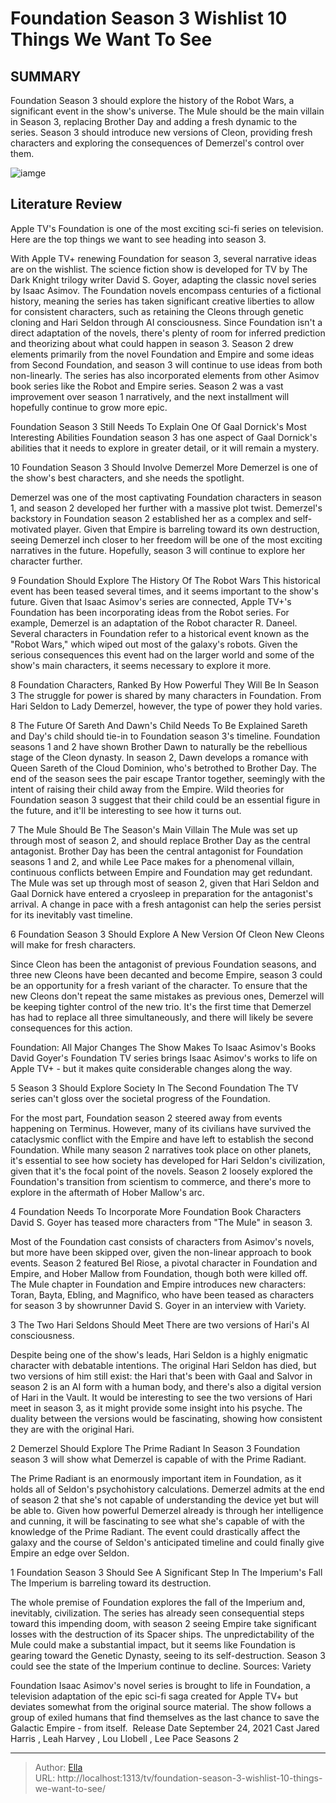 # Foundation Season 3 Wishlist 10 Things We Want To See


## SUMMARY 


 Foundation Season 3 should explore the history of the Robot Wars, a significant event in the show&#39;s universe. 
 The Mule should be the main villain in Season 3, replacing Brother Day and adding a fresh dynamic to the series. 
 Season 3 should introduce new versions of Cleon, providing fresh characters and exploring the consequences of Demerzel&#39;s control over them. 

![iamge](https://static1.srcdn.com/wordpress/wp-content/uploads/2024/01/foundation-season-3-wishlist.jpg)

## Literature Review
Apple TV&#39;s Foundation is one of the most exciting sci-fi series on television. Here are the top things we want to see heading into season 3.




With Apple TV&#43; renewing Foundation for season 3, several narrative ideas are on the wishlist. The science fiction show is developed for TV by The Dark Knight trilogy writer David S. Goyer, adapting the classic novel series by Isaac Asimov. The Foundation novels encompass centuries of a fictional history, meaning the series has taken significant creative liberties to allow for consistent characters, such as retaining the Cleons through genetic cloning and Hari Seldon through AI consciousness.
Since Foundation isn&#39;t a direct adaptation of the novels, there&#39;s plenty of room for inferred prediction and theorizing about what could happen in season 3. Season 2 drew elements primarily from the novel Foundation and Empire and some ideas from Second Foundation, and season 3 will continue to use ideas from both non-linearly. The series has also incorporated elements from other Asimov book series like the Robot and Empire series. Season 2 was a vast improvement over season 1 narratively, and the next installment will hopefully continue to grow more epic.
            
 
 Foundation Season 3 Still Needs To Explain One Of Gaal Dornick&#39;s Most Interesting Abilities 
Foundation season 3 has one aspect of Gaal Dornick&#39;s abilities that it needs to explore in greater detail, or it will remain a mystery.













 








 10  Foundation Season 3 Should Involve Demerzel More 
Demerzel is one of the show&#39;s best characters, and she needs the spotlight.
        

Demerzel was one of the most captivating Foundation characters in season 1, and season 2 developed her further with a massive plot twist. Demerzel&#39;s backstory in Foundation season 2 established her as a complex and self-motivated player. Given that Empire is barreling toward its own destruction, seeing Demerzel inch closer to her freedom will be one of the most exciting narratives in the future. Hopefully, season 3 will continue to explore her character further.





 9  Foundation Should Explore The History Of The Robot Wars 
This historical event has been teased several times, and it seems important to the show&#39;s future. Given that Isaac Asimov&#39;s series are connected, Apple TV&#43;&#39;s Foundation has been incorporating ideas from the Robot series. For example, Demerzel is an adaptation of the Robot character R. Daneel. Several characters in Foundation refer to a historical event known as the &#34;Robot Wars,&#34; which wiped out most of the galaxy&#39;s robots. Given the serious consequences this event had on the larger world and some of the show&#39;s main characters, it seems necessary to explore it more.
            
 
 8 Foundation Characters, Ranked By How Powerful They Will Be In Season 3 
The struggle for power is shared by many characters in Foundation. From Hari Seldon to Lady Demerzel, however, the type of power they hold varies.









 8  The Future Of Sareth And Dawn&#39;s Child Needs To Be Explained 
Sareth and Day&#39;s child should tie-in to Foundation season 3&#39;s timeline. Foundation seasons 1 and 2 have shown Brother Dawn to naturally be the rebellious stage of the Cleon dynasty. In season 2, Dawn develops a romance with Queen Sareth of the Cloud Dominion, who&#39;s betrothed to Brother Day. The end of the season sees the pair escape Trantor together, seemingly with the intent of raising their child away from the Empire. Wild theories for Foundation season 3 suggest that their child could be an essential figure in the future, and it&#39;ll be interesting to see how it turns out.





 7  The Mule Should Be The Season&#39;s Main Villain 
The Mule was set up through most of season 2, and should replace Brother Day as the central antagonist. Brother Day has been the central antagonist for Foundation seasons 1 and 2, and while Lee Pace makes for a phenomenal villain, continuous conflicts between Empire and Foundation may get redundant. The Mule was set up through most of season 2, given that Hari Seldon and Gaal Dornick have entered a cryosleep in preparation for the antagonist&#39;s arrival. A change in pace with a fresh antagonist can help the series persist for its inevitably vast timeline.





 6  Foundation Season 3 Should Explore A New Version Of Cleon 
New Cleons will make for fresh characters.


 







Since Cleon has been the antagonist of previous Foundation seasons, and three new Cleons have been decanted and become Empire, season 3 could be an opportunity for a fresh variant of the character. To ensure that the new Cleons don&#39;t repeat the same mistakes as previous ones, Demerzel will be keeping tighter control of the new trio. It&#39;s the first time that Demerzel has had to replace all three simultaneously, and there will likely be severe consequences for this action.
            
 
 Foundation: All Major Changes The Show Makes To Isaac Asimov&#39;s Books 
David Goyer&#39;s Foundation TV series brings Isaac Asimov&#39;s works to life on Apple TV&#43; - but it makes quite considerable changes along the way.









 5  Season 3 Should Explore Society In The Second Foundation 
The TV series can&#39;t gloss over the societal progress of the Foundation.
        

For the most part, Foundation season 2 steered away from events happening on Terminus. However, many of its civilians have survived the cataclysmic conflict with the Empire and have left to establish the second Foundation. While many season 2 narratives took place on other planets, it&#39;s essential to see how society has developed for Hari Seldon&#39;s civilization, given that it&#39;s the focal point of the novels. Season 2 loosely explored the Foundation&#39;s transition from scientism to commerce, and there&#39;s more to explore in the aftermath of Hober Mallow&#39;s arc.





 4  Foundation Needs To Incorporate More Foundation Book Characters 
David S. Goyer has teased more characters from &#34;The Mule&#34; in season 3.
        

Most of the Foundation cast consists of characters from Asimov&#39;s novels, but more have been skipped over, given the non-linear approach to book events. Season 2 featured Bel Riose, a pivotal character in Foundation and Empire, and Hober Mallow from Foundation, though both were killed off. The Mule chapter in Foundation and Empire introduces new characters: Toran, Bayta, Ebling, and Magnifico, who have been teased as characters for season 3 by showrunner David S. Goyer in an interview with Variety.





 3  The Two Hari Seldons Should Meet 
There are two versions of Hari&#39;s AI consciousness.


 







Despite being one of the show&#39;s leads, Hari Seldon is a highly enigmatic character with debatable intentions. The original Hari Seldon has died, but two versions of him still exist: the Hari that&#39;s been with Gaal and Salvor in season 2 is an AI form with a human body, and there&#39;s also a digital version of Hari in the Vault. It would be interesting to see the two versions of Hari meet in season 3, as it might provide some insight into his psyche. The duality between the versions would be fascinating, showing how consistent they are with the original Hari.





 2  Demerzel Should Explore The Prime Radiant In Season 3 
Foundation season 3 will show what Demerzel is capable of with the Prime Radiant.
        

The Prime Radiant is an enormously important item in Foundation, as it holds all of Seldon&#39;s psychohistory calculations. Demerzel admits at the end of season 2 that she&#39;s not capable of understanding the device yet but will be able to. Given how powerful Demerzel already is through her intelligence and cunning, it will be fascinating to see what she&#39;s capable of with the knowledge of the Prime Radiant. The event could drastically affect the galaxy and the course of Seldon&#39;s anticipated timeline and could finally give Empire an edge over Seldon.





 1  Foundation Season 3 Should See A Significant Step In The Imperium&#39;s Fall 
The Imperium is barreling toward its destruction.
        

The whole premise of Foundation explores the fall of the Imperium and, inevitably, civilization. The series has already seen consequential steps toward this impending doom, with season 2 seeing Empire take significant losses with the destruction of its Spacer ships. The unpredictability of the Mule could make a substantial impact, but it seems like Foundation is gearing toward the Genetic Dynasty, seeing to its self-destruction. Season 3 could see the state of the Imperium continue to decline.
Sources: Variety
        


 Foundation 
Isaac Asimov&#39;s novel series is brought to life in Foundation, a television adaptation of the epic sci-fi saga created for Apple TV&#43; but deviates somewhat from the original source material. The show follows a group of exiled humans that find themselves as the last chance to save the Galactic Empire - from itself. 
 Release Date   September 24, 2021    Cast   Jared Harris , Leah Harvey , Lou Llobell , Lee Pace    Seasons   2    





---

> Author: [Ella](https://instagram.hk.cn/)  
> URL: http://localhost:1313/tv/foundation-season-3-wishlist-10-things-we-want-to-see/  

